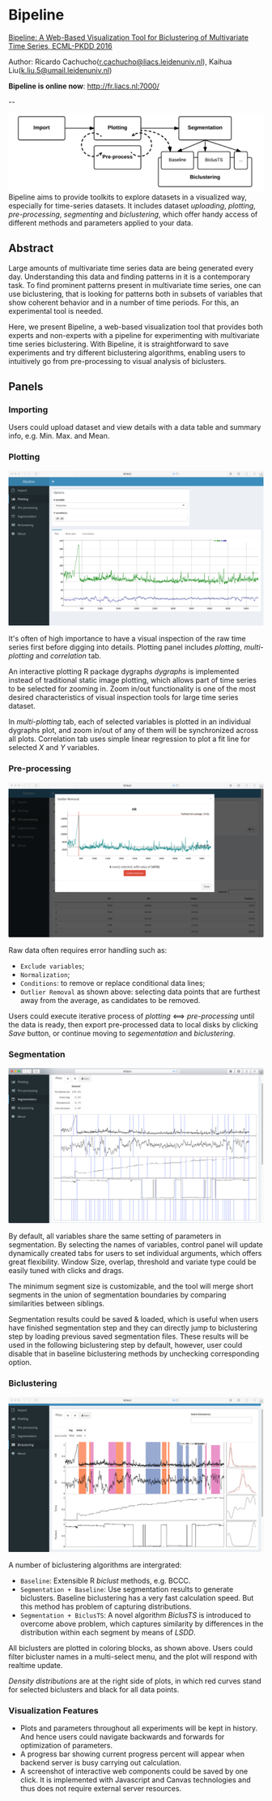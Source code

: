 # Bipeline

[Bipeline: A Web-Based Visualization Tool for Biclustering of Multivariate Time Series, ECML-PKDD 2016](http://link.springer.com/chapter/10.1007/978-3-319-46131-1_3)

Author: Ricardo Cachucho(r.cachucho@liacs.leidenuniv.nl), Kaihua Liu(k.liu.5@umail.leidenuniv.nl)

**Bipeline is online now**: http://fr.liacs.nl:7000/

--

![modules](https://raw.githubusercontent.com/kainliu/Bipeline/master/screenshot/modules.png)
Bipeline aims to provide toolkits to explore datasets in a visualized way, especially for time-series datasets. It includes dataset *uploading*, *plotting*, *pre-processing*, *segmenting* and *biclustering*, which offer handy access of different methods and parameters applied to your data.

## Abstract

Large amounts of multivariate time series data are being generated every day. Understanding this data and finding patterns in it is a contemporary task. To find prominent patterns present in multivariate time series, one can use biclustering, that is looking for patterns both in subsets of variables that show coherent behavior and in a number of time periods. For this, an experimental tool is needed.


Here, we present Bipeline, a web-based visualization tool that provides both experts and non-experts with a pipeline for experimenting with multivariate time series biclustering. With Bipeline, it is straightforward to save experiments and try different biclustering algorithms, enabling users to intuitively go from pre-processing to visual analysis of biclusters.

## Panels

### Importing

Users could upload dataset and view details with a data table and summary info, e.g. Min. Max. and Mean.

### Plotting

![plotting](https://raw.githubusercontent.com/kainliu/Bipeline/master/screenshot/plotting.png)

It's often of high importance to have a visual inspection of the raw time series first before digging into details. Plotting panel includes *plotting*, *multi-plotting* and *correlation* tab. 

An interactive plotting R package dygraphs *dygraphs* is implemented instead of traditional static image plotting, which allows part of time series to be selected for zooming in. Zoom in/out functionality is one of the most desired characteristics of visual inspection tools for large time series dataset. 

In *multi-plotting* tab, each of selected variables is plotted in an individual dygraphs plot, and zoom in/out of any of them will be synchronized across all plots. Correlation tab uses simple linear regression to plot a fit line for selected *X* and *Y* variables.



### Pre-processing

![pre-processing](https://raw.githubusercontent.com/kainliu/Bipeline/master/screenshot/pre-processing.png)

Raw data often requires error handling such as: 
* `Exclude variables`; 
* `Normalization`;
* `Conditions`: to remove or replace conditional data lines; 
* `Outlier Removal` as shown above: selecting data points that are furthest away from the average, as candidates to be removed. 

Users could execute iterative process of *plotting* <==> *pre-processing* until the data is ready, then export pre-processed data to local disks by clicking *Save* button, or continue moving to *segementation* and *biclustering*.

### Segmentation ###

![segmentation](https://raw.githubusercontent.com/kainliu/Bipeline/master/screenshot/segmentation.png)


By default, all variables share the same setting of parameters in segmentation. By selecting the names of variables, control panel will update dynamically created tabs for users to set individual arguments, which offers great flexibility. Window Size, overlap, threshold and variate type could be easily tuned with clicks and drags. 

The minimum segment size is customizable, and the tool will merge short segments in the union of segmentation boundaries by comparing similarities between siblings.

Segmentation results could be saved \& loaded, which is useful when users have finished segmentation step and they can directly jump to biclustering step by loading previous saved segmentation files. These results will be used in the following biclustering step by default, however, user could disable that in baseline biclustering methods by unchecking corresponding option.


### Biclustering

![biclustering](https://raw.githubusercontent.com/kainliu/Bipeline/master/screenshot/biclustering.png)


A number of biclustering algorithms are intergrated:
* `Baseline`: Extensible R *biclust* methods, e.g. BCCC. 
* `Segmentation + Baseline`: Use segmentation results to generate biclusters. Baseline biclustering has a very fast calculation speed. But this method has problem of capturing distributions.
* `Segmentation + BiclusTS`: A novel algorithm *BiclusTS* is introduced to overcome above problem, which captures similarity by differences in the distribution within each segment by means of *LSDD*. 


All biclusters are plotted in coloring blocks, as shown above. Users could filter bicluster names in a multi-select menu, and the plot will respond with realtime update. 

*Density distributions* are at the right side of plots, in which red curves stand for selected biclusters and black for all data points. 

### Visualization Features

* Plots and parameters throughout all experiments will be kept in history. And hence users could navigate backwards and forwards for optimization of parameters. 
* A progress bar showing current progress percent will appear when backend server is busy carrying out calculation.
* A screenshot of interactive web components could be saved by one click. It is implemented with Javascript and Canvas technologies and thus does not require external server resources.



